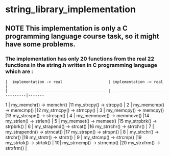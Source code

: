 # string_library_implementation
## NOTE This implementation is only a C programming language course task, so it might have some problems.
### The implementation has only 20 functions from the real 22 functions in the string.h written in C programming language which are :

    |  implementation -> real                    | implementation -> real          |
    | ------------------------------------------ | --------------------------------|-------
  1 | my_memchr() -> memchr()                    |11  my_strcpy() -> strcpy()      |
  2 | my_memcmp() -> memcmp()                    |12  my_strncpy() -> strncpy()    |
  3 | my_memcpy() -> memcpy()                    |13  my_strcspn() -> strcspn()    |
  4 | my_memmove() -> memmove()                  |14  my_strlen() -> strlen()      |
  5 | my_memset() -> memset()                    |15  my_strpbrk() -> strpbrk()    |
  6 | my_strapend() -> strcat()                  |16  my_strrchr() -> strrchr()    |
  7 | my_strapendn() -> strncat()                |17  my_strspn() -> strspn()      |
  8 | my_strchr() -> strchr()                    |18  my_strstr() -> strstr()      |
  9 | my_strcmp() -> strcmp()                    |19  my_strtok() -> strtok()      |
  10| my_strncmp() -> strncmp()                  |20  my_strxfrm() -> strxfrm()    |
